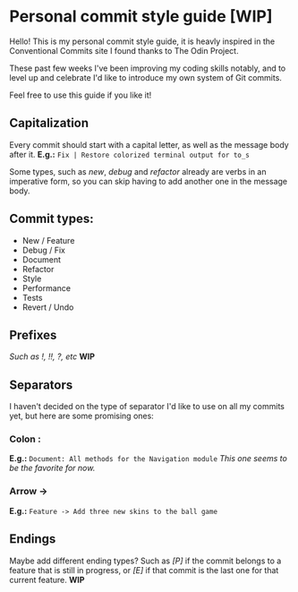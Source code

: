 # Personal commit style guide [WIP]

Hello! This is my personal commit style guide, it is
heavly inspired in the Conventional Commits site I found
thanks to The Odin Project.

These past few weeks I've been improving my coding skills
notably, and to level up and celebrate I'd like to introduce
my own system of Git commits.

Feel free to use this guide if you like it!

## Capitalization
Every commit should start with a capital letter,
as well as the message body after it.
**E.g.:** `Fix | Restore colorized terminal output for to_s`

Some types, such as _new_, *debug* and *refactor* already
are verbs in an imperative form, so you can skip having to
add another one in the message body.

## Commit types:
* New / Feature
* Debug / Fix
* Document
* Refactor
* Style
* Performance
* Tests
* Revert / Undo
## Prefixes
*Such as !, !!, ?, etc*
**WIP**

## Separators
I haven't decided on the type of separator I'd like to use
on all my commits yet, but here are some promising ones:

### Colon :
**E.g.:** `Document: All methods for the Navigation module`
*This one seems to be the favorite for now.*
### Arrow ->
**E.g.:** `Feature -> Add three new skins to the ball game`

## Endings
Maybe add different ending types? Such as _[P]_
if the commit belongs to a feature that is still in progress,
or _[E]_ if that commit is the last one for that current feature.
**WIP**
